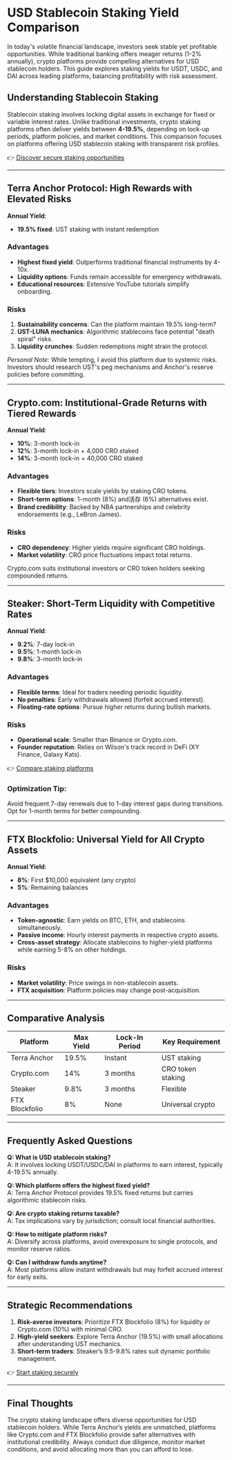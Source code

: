 # USD Stablecoin Staking Yield Comparison  

In today's volatile financial landscape, investors seek stable yet profitable opportunities. While traditional banking offers meager returns (1-2% annually), crypto platforms provide compelling alternatives for USD stablecoin holders. This guide explores staking yields for USDT, USDC, and DAI across leading platforms, balancing profitability with risk assessment.  

## Understanding Stablecoin Staking  

Stablecoin staking involves locking digital assets in exchange for fixed or variable interest rates. Unlike traditional investments, crypto staking platforms often deliver yields between **4-19.5%**, depending on lock-up periods, platform policies, and market conditions. This comparison focuses on platforms offering USD stablecoin staking with transparent risk profiles.  

👉 [Discover secure staking opportunities](https://bit.ly/okx-bonus)  

---

## Terra Anchor Protocol: High Rewards with Elevated Risks  

**Annual Yield**:  
- **19.5% fixed**: UST staking with instant redemption  

### Advantages  
- **Highest fixed yield**: Outperforms traditional financial instruments by 4-10x.  
- **Liquidity options**: Funds remain accessible for emergency withdrawals.  
- **Educational resources**: Extensive YouTube tutorials simplify onboarding.  

### Risks  
1. **Sustainability concerns**: Can the platform maintain 19.5% long-term?  
2. **UST-LUNA mechanics**: Algorithmic stablecoins face potential "death spiral" risks.  
3. **Liquidity crunches**: Sudden redemptions might strain the protocol.  

*Personal Note*: While tempting, I avoid this platform due to systemic risks. Investors should research UST's peg mechanisms and Anchor's reserve policies before committing.  

---

## Crypto.com: Institutional-Grade Returns with Tiered Rewards  

**Annual Yield**:  
- **10%**: 3-month lock-in  
- **12%**: 3-month lock-in + 4,000 CRO staked  
- **14%**: 3-month lock-in + 40,000 CRO staked  

### Advantages  
- **Flexible tiers**: Investors scale yields by staking CRO tokens.  
- **Short-term options**: 1-month (8%) and活存 (6%) alternatives exist.  
- **Brand credibility**: Backed by NBA partnerships and celebrity endorsements (e.g., LeBron James).  

### Risks  
- **CRO dependency**: Higher yields require significant CRO holdings.  
- **Market volatility**: CRO price fluctuations impact total returns.  

Crypto.com suits institutional investors or CRO token holders seeking compounded returns.  

---

## Steaker: Short-Term Liquidity with Competitive Rates  

**Annual Yield**:  
- **9.2%**: 7-day lock-in  
- **9.5%**: 1-month lock-in  
- **9.8%**: 3-month lock-in  

### Advantages  
- **Flexible terms**: Ideal for traders needing periodic liquidity.  
- **No penalties**: Early withdrawals allowed (forfeit accrued interest).  
- **Floating-rate options**: Pursue higher returns during bullish markets.  

### Risks  
- **Operational scale**: Smaller than Binance or Crypto.com.  
- **Founder reputation**: Relies on Wilson's track record in DeFi (XY Finance, Galaxy Kats).  

👉 [Compare staking platforms](https://bit.ly/okx-bonus)  

### Optimization Tip:  
Avoid frequent 7-day renewals due to 1-day interest gaps during transitions. Opt for 1-month terms for better compounding.  

---

## FTX Blockfolio: Universal Yield for All Crypto Assets  

**Annual Yield**:  
- **8%**: First $10,000 equivalent (any crypto)  
- **5%**: Remaining balances  

### Advantages  
- **Token-agnostic**: Earn yields on BTC, ETH, and stablecoins simultaneously.  
- **Passive income**: Hourly interest payments in respective crypto assets.  
- **Cross-asset strategy**: Allocate stablecoins to higher-yield platforms while earning 5-8% on other holdings.  

### Risks  
- **Market volatility**: Price swings in non-stablecoin assets.  
- **FTX acquisition**: Platform policies may change post-acquisition.  

---

## Comparative Analysis  

| Platform           | Max Yield | Lock-In Period | Key Requirement       |  
|---------------------|-----------|----------------|------------------------|  
| Terra Anchor        | 19.5%     | Instant        | UST staking            |  
| Crypto.com          | 14%       | 3 months       | CRO token staking      |  
| Steaker             | 9.8%      | 3 months       | Flexible               |  
| FTX Blockfolio      | 8%        | None           | Universal crypto       |  

---

## Frequently Asked Questions  

**Q: What is USD stablecoin staking?**  
A: It involves locking USDT/USDC/DAI in platforms to earn interest, typically 4-19.5% annually.  

**Q: Which platform offers the highest fixed yield?**  
A: Terra Anchor Protocol provides 19.5% fixed returns but carries algorithmic stablecoin risks.  

**Q: Are crypto staking returns taxable?**  
A: Tax implications vary by jurisdiction; consult local financial authorities.  

**Q: How to mitigate platform risks?**  
A: Diversify across platforms, avoid overexposure to single protocols, and monitor reserve ratios.  

**Q: Can I withdraw funds anytime?**  
A: Most platforms allow instant withdrawals but may forfeit accrued interest for early exits.  

---

## Strategic Recommendations  

1. **Risk-averse investors**: Prioritize FTX Blockfolio (8%) for liquidity or Crypto.com (10%) with minimal CRO.  
2. **High-yield seekers**: Explore Terra Anchor (19.5%) with small allocations after understanding UST mechanics.  
3. **Short-term traders**: Steaker’s 9.5-9.8% rates suit dynamic portfolio management.  

👉 [Start staking securely](https://bit.ly/okx-bonus)  

---

## Final Thoughts  

The crypto staking landscape offers diverse opportunities for USD stablecoin holders. While Terra Anchor’s yields are unmatched, platforms like Crypto.com and FTX Blockfolio provide safer alternatives with institutional credibility. Always conduct due diligence, monitor market conditions, and avoid allocating more than you can afford to lose.  
